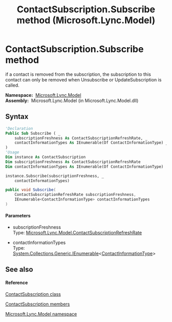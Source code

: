 ﻿---
title: ContactSubscription.Subscribe method  (Microsoft.Lync.Model)
TOCTitle: 'Subscribe method '
ms:assetid: M:Microsoft.Lync.Model.ContactSubscription.Subscribe(Microsoft.Lync.Model.ContactSubscriptionRefreshRate,System.Collections.Generic.IEnumerable{Microsoft.Lync.Model.ContactInformationType})_DI_3_UC_OCS14MrefLyncWPF
ms:mtpsurl: https://msdn.microsoft.com/en-us/library/microsoft.lync.model.contactsubscription.subscribe(v=office.15)
ms:contentKeyID: 48599443
ms.date: 07/28/2014
mtps_version: v=office.15
f1_keywords:
- Microsoft.Lync.Model.ContactSubscription.Subscribe
dev_langs:
- CSharp
- JScript
- VB
- other
---

# ContactSubscription.Subscribe method

if a contact is removed from the subscription, the subscription to this contact can only be removed when Unsubscribe or UpdateSubscription is called.

**Namespace:**  [Microsoft.Lync.Model](microsoft-lync-model-namespace_2.md)  
**Assembly:**  Microsoft.Lync.Model (in Microsoft.Lync.Model.dll)

## Syntax

``` vb
'Declaration
Public Sub Subscribe ( _
    subscriptionFreshness As ContactSubscriptionRefreshRate, _
    contactInformationTypes As IEnumerable(Of ContactInformationType) _
)
'Usage
Dim instance As ContactSubscription
Dim subscriptionFreshness As ContactSubscriptionRefreshRate
Dim contactInformationTypes As IEnumerable(Of ContactInformationType)

instance.Subscribe(subscriptionFreshness, _
    contactInformationTypes)
```

``` csharp
public void Subscribe(
    ContactSubscriptionRefreshRate subscriptionFreshness,
    IEnumerable<ContactInformationType> contactInformationTypes
)
```

#### Parameters

  - subscriptionFreshness  
    Type: [Microsoft.Lync.Model.ContactSubscriptionRefreshRate](contactsubscriptionrefreshrate-enumeration-microsoft-lync-model_2.md)  

<!-- end list -->

  - contactInformationTypes  
    Type: [System.Collections.Generic.IEnumerable](http://msdn2.microsoft.com/en-us/library/9eekhta0)\<[ContactInformationType](contactinformationtype-enumeration-microsoft-lync-model_2.md)\>  

## See also

#### Reference

[ContactSubscription class](contactsubscription-class-microsoft-lync-model_2.md)

[ContactSubscription members](contactsubscription-members-microsoft-lync-model_2.md)

[Microsoft.Lync.Model namespace](microsoft-lync-model-namespace_2.md)

